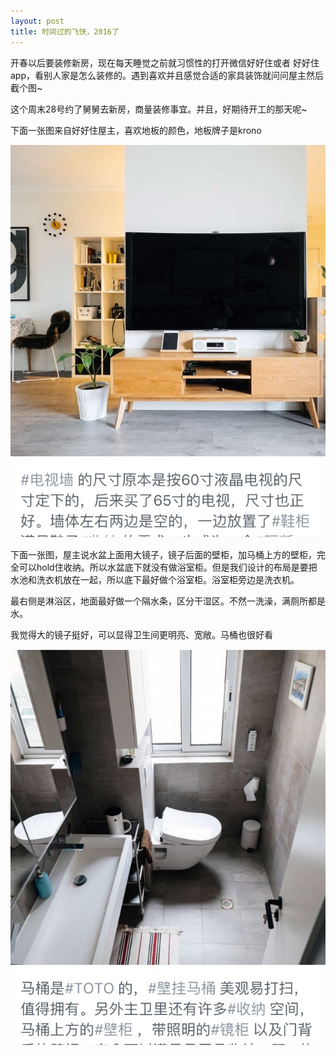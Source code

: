 ```yaml
---
layout: post
title: 时间过的飞快，2016了
---
```


开春以后要装修新房，现在每天睡觉之前就习惯性的打开微信好好住或者 好好住app，看别人家是怎么装修的。遇到喜欢并且感觉合适的家具装饰就问问屋主然后截个图~

这个周末28号约了舅舅去新房，商量装修事宜。并且，好期待开工的那天呢~

 下面一张图来自好好住屋主，喜欢地板的颜色，地板牌子是krono



 ![FullSizeRender(1)](../images/FullSizeRender(1).jpg)



下面一张图，屋主说水盆上面用大镜子，镜子后面的壁柜，加马桶上方的壁柜，完全可以hold住收纳。所以水盆底下就没有做浴室柜。但是我们设计的布局是要把水池和洗衣机放在一起，所以底下最好做个浴室柜。浴室柜旁边是洗衣机。

最右侧是淋浴区，地面最好做一个隔水条，区分干湿区。不然一洗澡，满厕所都是水。

 我觉得大的镜子挺好，可以显得卫生间更明亮、宽敞。马桶也很好看

 ![FullSizeRender](../images/FullSizeRender.jpg)